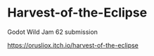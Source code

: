 # Harvest-of-the-Eclipse
Godot Wild Jam 62 submission

https://orusliox.itch.io/harvest-of-the-eclipse
